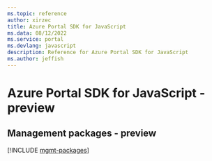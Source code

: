 ```yaml
---
ms.topic: reference
author: xirzec
title: Azure Portal SDK for JavaScript
ms.data: 08/12/2022
ms.service: portal
ms.devlang: javascript
description: Reference for Azure Portal SDK for JavaScript
ms.author: jeffish
---
```

# Azure Portal SDK for JavaScript - preview

## Management packages - preview
[!INCLUDE [mgmt-packages](portal-mgmt-index.md)]